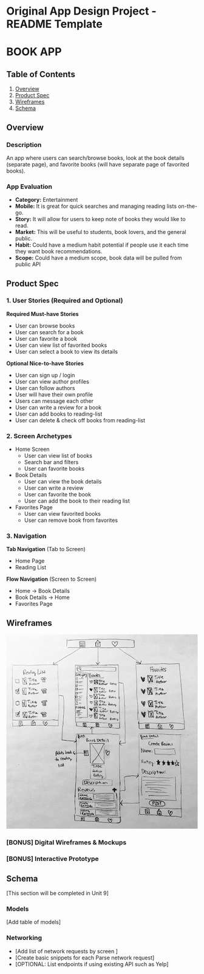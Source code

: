 Original App Design Project - README Template
===

# BOOK APP

## Table of Contents

1. [Overview](#Overview)
2. [Product Spec](#Product-Spec)
3. [Wireframes](#Wireframes)
4. [Schema](#Schema)

## Overview

### Description

An app where users can search/browse books, look at the book details (separate page), and favorite books (will have separate page of favorited books). 

### App Evaluation

- **Category:** Entertainment
- **Mobile:** It is great for quick searches and managing reading lists on-the-go.
- **Story:** It will allow for users to keep note of books they would like to read.
- **Market:** This will be useful to students, book lovers, and the general public. 
- **Habit:** Could have a medium habit potential if people use it each time they want book recommendations.
- **Scope:** Could have a medium scope, book data will be pulled from public API

## Product Spec

### 1. User Stories (Required and Optional)

**Required Must-have Stories**

* User can browse books
* User can search for a book
* User can favorite a book
* User can view list of favorited books
* User can select a book to view its details

**Optional Nice-to-have Stories**

* User can sign up / login
* User can view author profiles
* User can follow authors
* User will have their own profile
* Users can message each other
* User can write a review for a book
* User can add books to reading-list
* User can delete & check off books from reading-list


### 2. Screen Archetypes

- Home Screen
    - User can view list of books
    - Search bar and filters
    - User can favorite books
- Book Details
    - User can view the book details
    - User can write a review
    - User can favorite the book
    - User can add the book to their reading list
- Favorites Page
    - User can view favorited books
    - User can remove book from favorites

### 3. Navigation

**Tab Navigation** (Tab to Screen)

* Home Page
* Reading List

**Flow Navigation** (Screen to Screen)

- Home
    -> Book Details
- Book Details
    -> Home
- Favorites Page

## Wireframes

<img src="./iOS_final_project_wireframe.jpg" width=600>

### [BONUS] Digital Wireframes & Mockups

### [BONUS] Interactive Prototype

## Schema 

[This section will be completed in Unit 9]

### Models

[Add table of models]

### Networking

- [Add list of network requests by screen ]
- [Create basic snippets for each Parse network request]
- [OPTIONAL: List endpoints if using existing API such as Yelp]
